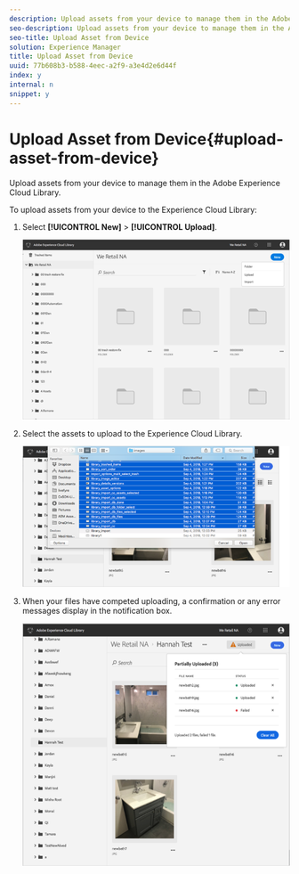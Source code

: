 ```yaml
---
description: Upload assets from your device to manage them in the Adobe Experience Cloud Library.
seo-description: Upload assets from your device to manage them in the Adobe Experience Cloud Library.
seo-title: Upload Asset from Device
solution: Experience Manager
title: Upload Asset from Device
uuid: 77b608b3-b588-4eec-a2f9-a3e4d2e6d44f
index: y
internal: n
snippet: y
---
```


# Upload Asset from Device{#upload-asset-from-device}

Upload assets from your device to manage them in the Adobe Experience Cloud Library.

To upload assets from your device to the Experience Cloud Library:

1. Select **[!UICONTROL New]** > **[!UICONTROL Upload]**.

   ![](assets/library_new_folder_upload.png)

1. Select the assets to upload to the Experience Cloud Library.

   ![](assets/library_upload_assets_device.png)

1. When your files have competed uploading, a confirmation or any error messages display in the notification box.

   ![](assets/library_error_confirm_messages.png)


